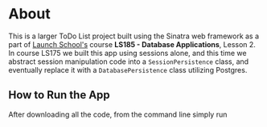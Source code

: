 # About

This is a larger ToDo List project built using the Sinatra web framework as a part of [Launch School's](https://launchschool.com) course **LS185 - Database Applications**, Lesson 2. In course LS175 we built this app using sessions alone, and this time we abstract session manipulation code into a `SessionPersistence` class, and eventually replace it with a `DatabasePersistence` class utilizing Postgres.

## How to Run the App
After downloading all the code, from the command line simply run